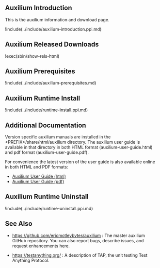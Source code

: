 ## Auxilium Introduction

This is the auxilium information and download page.

!include(../include/auxilium-introduction.ppi.md)

## Auxilium Released Downloads

!exec(sbin/show-rels-html)

## Auxilium Prerequisites

!include(../include/auxilium-prerequisites.md)

## Auxilium Runtime Install

!include(../include/runtime-install.ppi.md)

## Additional Documentation

Version specific auxilium manuals are installed in
the \<PREFIX\>/share/html/auxilium directory.
The auxilium user guide is available in that directory
in both HTML format (auxilium-user-guide.html)
and pdf format (auxilium-user-guide.pdf).

For convenience the latest version of the user guide is also
available online in both HTML and PDF formats:

* [Auxilium User Guide (html)](https://ericmotleybytes.github.io/auxilium/auxilium-user-guide.html)
* [Auxilium User Guide (pdf)](https://ericmotleybytes.github.io/auxilium/auxilium-user-guide.pdf)

## Auxilium Runtime Uninstall

!include(../include/runtime-uninstall.ppi.md)

## See Also

* <https://github.com/ericmotleybytes/auxilium> : The master auxilium
  GitHub repository. You can also report bugs, describe issues, and
  request enhancements here.

* <https://testanything.org/> : A description of TAP,
  the unit testing Test Anything Protocol.
